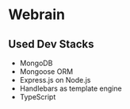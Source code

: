 # Webrain

## Used Dev Stacks
- MongoDB
- Mongoose ORM
- Express.js on Node.js
- Handlebars as template engine
- TypeScript
